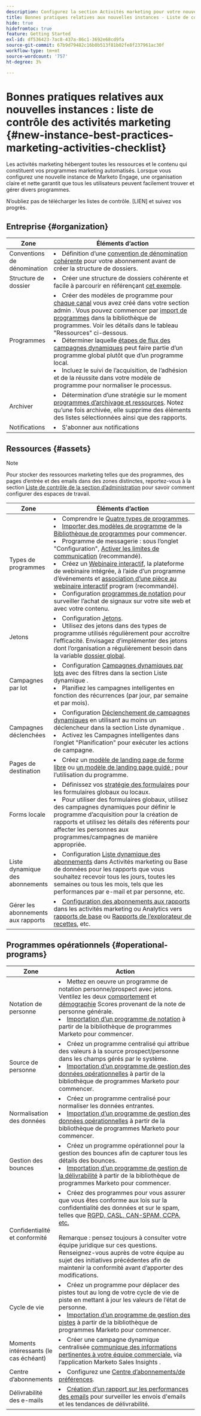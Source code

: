 ```yaml
---
description: Configurez la section Activités marketing pour votre nouvelle instance de Marketo Engage.
title: Bonnes pratiques relatives aux nouvelles instances - Liste de contrôle des activités marketing
hide: true
hidefromtoc: true
feature: Getting Started
exl-id: df536423-7ac8-437a-86c1-3692e68cd9fa
source-git-commit: 67b9d79482c16b0b513f81b02fe8f237961ac30f
workflow-type: tm+mt
source-wordcount: '757'
ht-degree: 3%

---
```


# Bonnes pratiques relatives aux nouvelles instances : liste de contrôle des activités marketing {#new-instance-best-practices-marketing-activities-checklist}

Les activités marketing hébergent toutes les ressources et le contenu qui constituent vos programmes marketing automatisés. Lorsque vous configurez une nouvelle instance de Marketo Engage, une organisation claire et nette garantit que tous les utilisateurs peuvent facilement trouver et gérer divers programmes.

N’oubliez pas de télécharger les listes de contrôle. [LIEN] et suivez vos progrès.

## Entreprise {#organization}

<table>
<thead>
  <tr>
    <th style="width:20%">Zone</th>
    <th style="width:80%">Éléments d’action</th>
  </tr>
</thead>
<tbody>
  <tr>
    <td>Conventions de dénomination</td>
    <td><li>Définition d’une <a href="https://experienceleague.adobe.com/en/docs/marketo/using/product-docs/core-marketo-concepts/programs/working-with-programs/best-practice-how-to-organize-your-programs#naming-schemes">convention de dénomination cohérente</a> pour votre abonnement avant de créer la structure de dossiers.</li></td>
  </tr>
  <tr>
    <td>Structure de dossier</td>
    <td><li>Créer une structure de dossiers cohérente et facile à parcourir en référençant <a href="https://experienceleague.adobe.com/en/docs/marketo/using/product-docs/core-marketo-concepts/programs/working-with-programs/best-practice-how-to-organize-your-programs#folders">cet exemple</a>.</td>
  </tr>
  <tr>
    <td>Programmes</td>
    <td><li>Créer des modèles de programme pour <a href="https://experienceleague.adobe.com/en/docs/marketo/using/product-docs/administration/tags/create-a-program-channel">chaque canal</a> vous avez créé dans votre section admin . Vous pouvez commencer par <a href="https://experienceleague.adobe.com/en/docs/marketo/using/product-docs/core-marketo-concepts/programs/working-with-programs/import-a-program">import de programmes</a> dans la bibliothèque de programmes. Voir les détails dans le tableau "Ressources" ci-dessous.</li>
    <li>Déterminer laquelle <a href="https://experienceleague.adobe.com/en/docs/marketo/using/product-docs/core-marketo-concepts/smart-campaigns/flow-actions/add-a-flow-step-to-a-smart-campaign">étapes de flux des campagnes dynamiques</a> peut faire partie d’un programme global plutôt que d’un programme local.</li> <li>Incluez le suivi de l’acquisition, de l’adhésion et de la réussite dans votre modèle de programme pour normaliser le processus.</li></td>
  </tr>
  <tr>
    <td>Archiver</td>
    <td><li>Détermination d’une stratégie sur le moment <a href="https://experienceleague.adobe.com/en/docs/marketo/using/product-docs/core-marketo-concepts/miscellaneous/understanding-folders#archive-a-folder">programmes d’archivage et ressources</a>. Notez qu’une fois archivée, elle supprime des éléments des listes sélectionnées ainsi que des rapports.</li></td>
  </tr>
  <tr>
    <td>Notifications</td>
    <td><li>S'abonner aux notifications</li></td>
  </tr>
</tbody>
</table>

## Ressources {#assets}

>[!NOTE]
>
>Pour stocker des ressources marketing telles que des programmes, des pages d’entrée et des emails dans des zones distinctes, reportez-vous à la section [Liste de contrôle de la section d’administration](/help/marketo/getting-started-2/implementing-a-new-marketo-engage-instance/admin-section-checklist.md#workspaces-partitions) pour savoir comment configurer des espaces de travail.

<table>
<thead>
  <tr>
    <th style="width:20%">Zone</th>
    <th style="width:80%">Éléments d’action</th>
  </tr>
</thead>
<tbody>
  <tr>
    <td>Types de programmes</td>
    <td><li>Comprendre le <a href="https://experienceleague.adobe.com/en/docs/marketo/using/product-docs/core-marketo-concepts/programs/creating-programs/understanding-programs">Quatre types de programmes</a>.</li>
    <li><a href="https://experienceleague.adobe.com/en/docs/marketo/using/product-docs/core-marketo-concepts/programs/working-with-programs/import-a-program">Importer des modèles de programme</a> de la <a href="https://experienceleague.adobe.com/en/docs/marketo/using/product-docs/core-marketo-concepts/programs/program-library/program-import-library-overview">Bibliothèque de programmes</a> pour commencer.</li>
    <li>Programme de messagerie : sous l’onglet "Configuration", <a href="https://experienceleague.adobe.com/en/docs/marketo/using/product-docs/administration/email-setup/enable-communication-limits">Activer les limites de communication</a> (recommandé).</li>
    <li>Créez un <a href="https://experienceleague.adobe.com/en/docs/marketo/using/product-docs/demand-generation/events/interactive-webinars/create-an-interactive-webinar">Webinaire interactif</a>, la plateforme de webinaire intégrée, à l’aide d’un programme d’événements et <a href="https://experienceleague.adobe.com/en/docs/marketo/using/product-docs/demand-generation/events/interactive-webinars/designing-interactive-webinars">association d’une pièce au webinaire interactif</a> program (recommandé).</li>
    <li>Configuration <a href="https://experienceleague.adobe.com/docs/marketo/using/product-docs/core-marketo-concepts/smart-campaigns/flow-actions/change-score.html">programmes de notation</a> pour surveiller l’achat de signaux sur votre site web et avec votre contenu.</li></td>
  </tr>
  <tr>
    <td>Jetons</td>
    <td><li>Configuration <a href="https://experienceleague.adobe.com/docs/marketo/using/product-docs/core-marketo-concepts/programs/tokens/understanding-my-tokens-in-a-program.html">Jetons</a>.</li>
    <li>Utilisez des jetons dans des types de programme utilisés régulièrement pour accroître l’efficacité. Envisagez d’implémenter des jetons dont l’organisation a régulièrement besoin dans la variable <a href="https://experienceleague.adobe.com/en/docs/marketo/using/product-docs/core-marketo-concepts/programs/tokens/understanding-my-tokens-in-a-program#nesting-tokens">dossier global</a>.</li></td>
  </tr>
  <tr>
    <td>Campagnes par lot</td>
    <td><li>Configuration <a href="https://experienceleague.adobe.com/docs/marketo/using/product-docs/core-marketo-concepts/smart-campaigns/creating-a-smart-campaign/understanding-batch-and-trigger-smart-campaigns.html#batch-campaign">Campagnes dynamiques par lots</a> avec des filtres dans la section Liste dynamique .</li>
    <li>Planifiez les campagnes intelligentes en fonction des récurrences (par jour, par semaine et par mois).</li></td>
  </tr>
  <tr>
    <td>Campagnes déclenchées</td>
    <td><li>Configuration <a href="https://experienceleague.adobe.com/en/docs/marketo/using/product-docs/core-marketo-concepts/smart-campaigns/creating-a-smart-campaign/understanding-batch-and-trigger-smart-campaigns#trigger-campaign">Déclenchement de campagnes dynamiques</a> en utilisant au moins un déclencheur dans la section Liste dynamique .</li>
    <li>Activez les Campagnes intelligentes dans l’onglet "Planification" pour exécuter les actions de campagne.</li></td>
  </tr>
  <tr>
    <td>Pages de destination</td>
    <td><li>Créez un <a href="https://experienceleague.adobe.com/en/docs/marketo/using/product-docs/demand-generation/landing-pages/landing-page-templates/create-a-free-form-landing-page-template">modèle de landing page de forme libre</a> ou <a href="https://experienceleague.adobe.com/en/docs/marketo/using/product-docs/demand-generation/landing-pages/guided-landing-pages/create-a-guided-landing-page">un modèle de landing page guidé ;</a> pour l’utilisation du programme.</li></td>
  </tr>
  <tr>
    <td>Forms locale</td>
    <td><li>Définissez vos <a href="https://experienceleague.adobe.com/docs/marketo/using/product-docs/demand-generation/forms/creating-a-form/create-a-form.html">stratégie des formulaires</a> pour les formulaires globaux ou locaux.</li>
    <li>Pour utiliser des formulaires globaux, utilisez des campagnes dynamiques pour définir le programme d’acquisition pour la création de rapports et utilisez les détails des référents pour affecter les personnes aux programmes/campagnes de manière appropriée.</li></td>
  </tr>
  <tr>
    <td>Liste dynamique des abonnements</td>
    <td><li>Configuration <a href="https://experienceleague.adobe.com/docs/marketo/using/product-docs/reporting/basic-reporting/report-subscriptions/edit-a-smart-list-subscription.html">Liste dynamique des abonnements</a> dans Activités marketing ou Base de données pour les rapports que vous souhaitez recevoir tous les jours, toutes les semaines ou tous les mois, tels que les performances par e-mail et par personne, etc.</li></td>
  </tr>
  <tr>
    <td>Gérer les abonnements aux rapports</td>
    <td><li><a href="https://experienceleague.adobe.com/docs/marketo/using/product-docs/reporting/basic-reporting/report-subscriptions/manage-report-subscriptions.html">Configuration des abonnements aux rapports</a> dans les activités marketing ou Analytics vers <a href="https://experienceleague.adobe.com/docs/marketo/using/product-docs/reporting/basic-reporting/report-subscriptions/subscribe-to-a-basic-report.html">rapports de base</a> ou <a href="https://experienceleague.adobe.com/docs/marketo/using/product-docs/reporting/revenue-cycle-analytics/revenue-explorer/subscribe-to-a-revenue-explorer-report.html">Rapports de l’explorateur de recettes</a>, etc.</li></td>
  </tr>
</tbody>
</table>

## Programmes opérationnels {#operational-programs}

<table>
<thead>
  <tr>
    <th style="width:20%">Zone</th>
    <th style="width:80%">Action</th>
  </tr>
</thead>
<tbody>
  <tr>
    <td>Notation de personne</td>
    <td><li>Mettez en oeuvre un programme de notation personne/prospect avec jetons. Ventilez les deux <a href="https://experienceleague.adobe.com/docs/marketo/using/product-docs/core-marketo-concepts/programs/program-library/op-scoring-behavior.html">comportement</a> et <a href="https://experienceleague.adobe.com/docs/marketo/using/product-docs/core-marketo-concepts/programs/program-library/op-scoring-demographic.html">démographie</a> Scores provenant de la note de personne générale.</li>
    <li><a href="https://experienceleague.adobe.com/docs/marketo/using/product-docs/core-marketo-concepts/programs/working-with-programs/import-a-program.html">Importation d’un programme de notation</a> à partir de la bibliothèque de programmes Marketo pour commencer.</li></td>
  </tr>
  <tr>
    <td>Source de personne</td>
    <td><li>Créez un programme centralisé qui attribue des valeurs à la source prospect/personne dans les champs gérés par le système.</li>  
    <li><a href="https://experienceleague.adobe.com/en/docs/marketo/using/product-docs/core-marketo-concepts/programs/program-library/op-data-management">Importation d’un programme de gestion des données opérationnelles</a> à partir de la bibliothèque de programmes Marketo pour commencer.</li></td>
  </tr>
  <tr>
    <td>Normalisation des données</td>
    <td><li>Créez un programme centralisé pour normaliser les données entrantes.</li>
    <li><a href="https://experienceleague.adobe.com/docs/marketo/using/product-docs/core-marketo-concepts/programs/program-library/op-data-management.html">Importation d’un programme de gestion des données opérationnelles</a> à partir de la bibliothèque de programmes Marketo pour commencer.</li></td>
  </tr>
  <tr>
    <td>Gestion des bounces</td>
    <td><li>Créez un programme opérationnel pour la gestion des bounces afin de capturer tous les détails des bounces.</li>
    <li><a href="https://experienceleague.adobe.com/en/docs/marketo/using/product-docs/core-marketo-concepts/programs/program-library/op-deliverability-management">Importation d’un programme de gestion de la délivrabilité</a> à partir de la bibliothèque de programmes Marketo pour commencer.</li></td>
  </tr>
  <tr>
    <td>Confidentialité et conformité</td>
    <td><li>Créez des programmes pour vous assurer que vous êtes conforme aux lois sur la confidentialité des données et sur le spam, telles que <a href="https://business.adobe.com/resources/ebooks/the-gdpr-and-the-marketer.html">RGPD, CASL, CAN-SPAM, CCPA, etc.</a></li>
    <br>Remarque : pensez toujours à consulter votre équipe juridique sur ces questions. Renseignez-vous auprès de votre équipe au sujet des initiatives précédentes afin de maintenir la conformité avant d’apporter des modifications.</td>
  </tr>
  <tr>
    <td>Cycle de vie</td>
    <td><li>Créez un programme pour déplacer des pistes tout au long de votre cycle de vie de piste en mettant à jour les valeurs de l’état de personne.</li>
    <li><a href="https://experienceleague.adobe.com/docs/marketo/using/product-docs/core-marketo-concepts/programs/program-library/op-lead-management.html">Importation d’un programme de gestion des pistes</a> à partir de la bibliothèque de programmes Marketo pour commencer.</li></td>
  </tr>
  <tr>
    <td>Moments intéressants (le cas échéant)</td>
    <td><li>Créer une campagne dynamique centralisée <a href="https://experienceleague.adobe.com/docs/marketo/using/product-docs/marketo-sales-insight/msi-for-salesforce/features/tabs-in-the-msi-panel/interesting-moments/using-interesting-moments.html#how-do-i-create-an-interesting-moment">communique des informations pertinentes à votre équipe commerciale.</a> via l’application Marketo Sales Insights .</li></td>
  </tr>
  <tr>
    <td>Centre d’abonnements</td>
    <td><li>Configurez une <a href="https://experienceleague.adobe.com/docs/marketo-learn/tutorials/lead-and-data-management/subscription-center-learn.html">Centre d’abonnements/de préférences</a>.</li></td>
  </tr>
  <tr>
    <td>Délivrabilité des e-mails</td>
    <td><li><a href="https://experienceleague.adobe.com/en/docs/marketo/using/product-docs/email-marketing/email-programs/email-program-data/email-performance-report">Création d’un rapport sur les performances des emails</a> pour surveiller les envois d'emails et les tendances de délivrabilité.</li></td>
  </tr>
</tbody>
</table>

